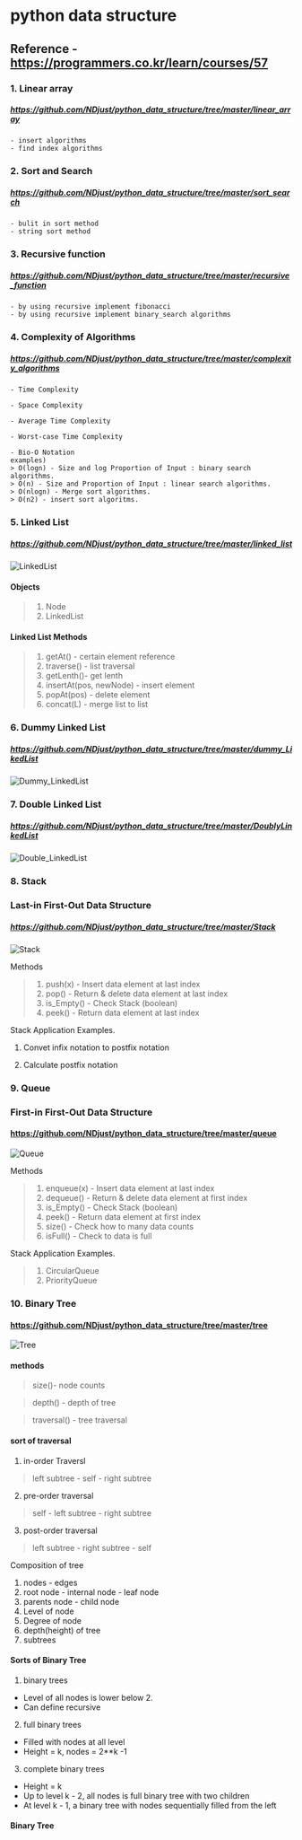 # python data structure

## Reference - https://programmers.co.kr/learn/courses/57

### 1. Linear array

##### https://github.com/NDjust/python_data_structure/tree/master/linear_array

    - insert algorithms 
    - find index algorithms

### 2. Sort and Search

##### https://github.com/NDjust/python_data_structure/tree/master/sort_search

    - bulit in sort method
    - string sort method
### 3. Recursive function

##### https://github.com/NDjust/python_data_structure/tree/master/recursive_function


    - by using recursive implement fibonacci
    - by using recursive implement binary_search algorithms

### 4. Complexity of Algorithms

##### https://github.com/NDjust/python_data_structure/tree/master/complexity_algorithms

    - Time Complexity

    - Space Complexity

    - Average Time Complexity

    - Worst-case Time Complexity

    - Bio-O Notation
    examples)
    > O(logn) - Size and log Proportion of Input : binary search algorithms.
    > O(n) - Size and Proportion of Input : linear search algorithms.
    > O(nlogn) - Merge sort algorithms.
    > O(n2) - insert sort algoritms.

### 5. Linked List

##### https://github.com/NDjust/python_data_structure/tree/master/linked_list

![LinkedList](./image/LinkedList.png)

#### Objects

> 1. Node
> 2. LinkedList

#### Linked List Methods

> 1. getAt() - certain element reference 
> 2. traverse() - list traversal
> 3. getLenth()- get lenth
> 4. insertAt(pos, newNode) - insert element
> 5. popAt(pos) - delete element
> 6. concat(L) - merge list to list


### 6. Dummy Linked List

##### https://github.com/NDjust/python_data_structure/tree/master/dummy_LikedList

![Dummy_LinkedList](./image/dummy_likedlist.png)

### 7. Double Linked List

##### https://github.com/NDjust/python_data_structure/tree/master/DoublyLinkedList

![Double_LinkedList](./image/Double_LinkedList.png)


### 8. Stack
### Last-in First-Out Data Structure
##### https://github.com/NDjust/python_data_structure/tree/master/Stack

![Stack](./image/Stack.png)

Methods

> 1. push(x) - Insert data element at last index
> 2. pop() - Return & delete data element at last index
> 3. is_Empty() - Check Stack (boolean)
> 4. peek() - Return data element at last index

Stack Application Examples.

1. Convet infix notation to postfix notation

2. Calculate postfix notation

### 9. Queue
### First-in First-Out Data Structure
#### https://github.com/NDjust/python_data_structure/tree/master/queue

![Queue](./image/Queue.png)

Methods

> 1. enqueue(x) - Insert data element at last index 
> 2. dequeue() - Return & delete data element at first index
> 3. is_Empty() - Check Stack (boolean)
> 4. peek() - Return data element at first index
> 5. size() - Check how to many data counts 
> 6. isFull() - Check to data is full

Stack Application Examples.

> 1. CircularQueue
> 2. PriorityQueue

### 10. Binary Tree

#### https://github.com/NDjust/python_data_structure/tree/master/tree

![Tree](./image/Tree.png)

#### methods

> size()- node counts

> depth() - depth of tree

> traversal() - tree traversal

#### sort of traversal

1. in-order Traversl 
> left subtree - self - right subtree

2. pre-order traversal
> self - left subtree - right subtree

3. post-order traversal
> left subtree - right subtree - self





Composition of tree

1. nodes - edges
2. root node - internal node - leaf node
3. parents node - child node
4. Level of node
5. Degree of node
6. depth(height) of tree 
7. subtrees

#### Sorts of Binary Tree 
1. binary trees
- Level of all nodes is lower below 2.
- Can define recursive 

2. full binary trees
- Filled with nodes at all level
- Height = k, nodes = 2**k -1 
3. complete binary trees
- Height = k
- Up to level k - 2, all nodes is full binary tree with two children
- At level k - 1, a binary tree with nodes sequentially filled from the left

#### Binary Tree